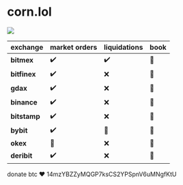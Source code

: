 # corn.lol


![](https://i.imgur.com/lkvhC0u.png)


exchange | market orders | liquidations | book
-------- | ----------- | ------ | -------
**bitmex** | :heavy_check_mark: | :heavy_check_mark: |  :construction:
**bitfinex** | :heavy_check_mark: | :x: |  :construction:
**gdax** | :heavy_check_mark: | :x: |  :construction:
**binance** | :heavy_check_mark: | :x: |  :construction:
**bitstamp** | :heavy_check_mark: | :x: |  :construction:
**bybit** | :heavy_check_mark: | :construction: |  :construction:
**okex** | :construction: | :x: |  :construction:
**deribit** | :heavy_check_mark: | :x: |  :construction:

donate btc ♥ 14mzYBZZyMQGP7ksCS2YPSpnV6uMNgfKtU
